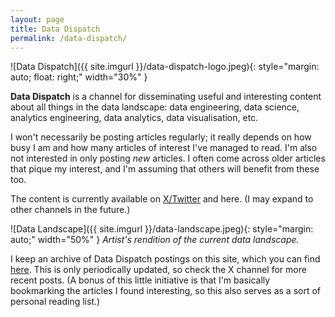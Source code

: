 ```yaml
---
layout: page
title: Data Dispatch
permalink: /data-dispatch/
---
```


![Data Dispatch]({{ site.imgurl }}/data-dispatch-logo.jpeg){: style="margin: auto; float: right;" width="30%" }

**Data Dispatch** is a channel for disseminating useful and interesting content about all things in the data landscape:
data engineering, data science, analytics engineering, data analytics, data visualisation, etc.

I won't necessarily be posting articles regularly; it really depends on how busy I am and how many articles of interest
I've managed to read. I'm also not interested in only posting _new_ articles. I often come across older articles that
pique my interest, and I'm assuming that others will benefit from these too.

The content is currently available on [X/Twitter](https://x.com/_data_dispatch_) and here. (I may expand to other
channels in the future.)

![Data Landscape]({{ site.imgurl }}/data-landscape.jpeg){: style="margin: auto;" width="50%" }
_Artist's rendition of the current data landscape._

I keep an archive of Data Dispatch postings on this site, which you can find [here](/posts/). This is only periodically
updated, so check the X channel for more recent posts. (A bonus of this little initiative is that I'm basically
bookmarking the articles I found interesting, so this also serves as a sort of personal reading list.)
